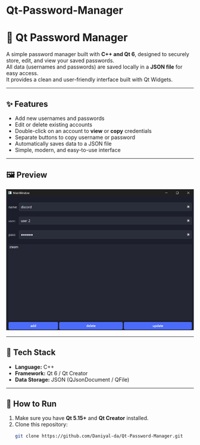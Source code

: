 # Qt-Password-Manager
# 🔐 Qt Password Manager

A simple password manager built with **C++ and Qt 6**, designed to securely store, edit, and view your saved passwords.  
All data (usernames and passwords) are saved locally in a **JSON file** for easy access.  
It provides a clean and user-friendly interface built with Qt Widgets.

---

## ✨ Features
- Add new usernames and passwords  
- Edit or delete existing accounts  
- Double-click on an account to **view** or **copy** credentials  
- Separate buttons to copy username or password  
- Automatically saves data to a JSON file  
- Simple, modern, and easy-to-use interface  

---

## 🖼 Preview

![App Screenshot](screenshot1.png)

---

## 🧰 Tech Stack
- **Language:** C++  
- **Framework:** Qt 6 / Qt Creator  
- **Data Storage:** JSON (QJsonDocument / QFile)  

---

## 🚀 How to Run
1. Make sure you have **Qt 5.15+** and **Qt Creator** installed.  
2. Clone this repository:
   ```bash
   git clone https://github.com/Daniyal-da/Qt-Password-Manager.git
